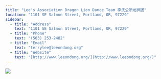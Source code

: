 ```yaml
---
title: "Lee's Association Dragon Lion Dance Team 李氏公所龙狮团"
location: "1101 SE Salmon Street, Portland, OR, 97229"
sidebar:
  - title: "Address"
    text: "1101 SE Salmon Street, Portland, OR, 97229"
  - title: "Phone"
    text: "(503) 253-2482"
  - title: "Email"
    text: "terrylee@leeondong.org"
  - title: "Website"
    text: "[http://www.leeondong.org/](http://www.leeondong.org/)"
---
```


![](https://res.cloudinary.com/dhngj18do/image/upload/f_auto,q_auto/v1/images/activities/Lee-Lion-Dance_gdeay3xoy5ureybngmdi)
